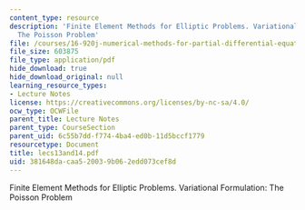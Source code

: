 ```yaml
---
content_type: resource
description: 'Finite Element Methods for Elliptic Problems. Variational Formulation:
  The Poisson Problem'
file: /courses/16-920j-numerical-methods-for-partial-differential-equations-sma-5212-spring-2003/381648dacaa520039b062edd073cef8d_lecs13and14.pdf
file_size: 603875
file_type: application/pdf
hide_download: true
hide_download_original: null
learning_resource_types:
- Lecture Notes
license: https://creativecommons.org/licenses/by-nc-sa/4.0/
ocw_type: OCWFile
parent_title: Lecture Notes
parent_type: CourseSection
parent_uid: 6c55b7dd-f774-4ba4-ed0b-11d5bccf1779
resourcetype: Document
title: lecs13and14.pdf
uid: 381648da-caa5-2003-9b06-2edd073cef8d
---
```

Finite Element Methods for Elliptic Problems. Variational Formulation: The Poisson Problem